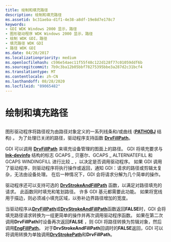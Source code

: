 ```yaml
---
title: 绘制和填充路径
description: 绘制和填充路径
ms.assetid: bc31aeba-d1f1-4e38-a8df-19e8d7e178c7
keywords:
- GDI WDK Windows 2000 显示，路径
- 图形驱动程序 WDK Windows 2000 显示，路径
- 绘制 WDK GDI，路径
- 填充路径 WDK GDI
- 路径 WDK GDI
ms.date: 04/20/2017
ms.localizationpriority: medium
ms.openlocfilehash: c596e54aec11f55f48c122d128f77c01059ddf6b
ms.sourcegitcommit: 7b9c3ba12b05bbf78275395bbe3a287d2c31bcf4
ms.translationtype: MT
ms.contentlocale: zh-CN
ms.lasthandoff: 08/28/2020
ms.locfileid: "89065482"
---
```

# <a name="drawing-and-filling-paths"></a>绘制和填充路径


## <span id="ddk_drawing_and_filling_paths_gg"></span><span id="DDK_DRAWING_AND_FILLING_PATHS_GG"></span>


图形驱动程序将路径视为由路径对象定义的一系列线条和/或曲线 ([**PATHOBJ**](/windows/desktop/api/winddi/ns-winddi-_pathobj) 结构) 。 为了处理已关闭的路径，驱动程序支持函数 [**DrvFillPath**](/windows/desktop/api/winddi/nf-winddi-drvfillpath)。

GDI 可以调用 [**DrvFillPath**](/windows/desktop/api/winddi/nf-winddi-drvfillpath) 来填充设备管理的图面上的路径。 GDI 将填充要求与 [**lnk-devinfo**](/windows/desktop/api/winddi/ns-winddi-tagdevinfo) 结构的标志 GCAPS \_ 贝塞尔、GCAPS \_ ALTERNATEFILL 和 GCAPS WINDINGFILL 进行比较 \_ ，以决定是否调用驱动程序。 如果 GDI 调用了驱动程序，则驱动程序将执行操作或返回，通知 GDI：请求的路径或剪辑太复杂，无法由设备处理。 在后一种情况下，GDI 会将请求分解为几个简单的操作。

驱动程序还可以支持可选的 [**DrvStrokeAndFillPath**](/windows/desktop/api/winddi/nf-winddi-drvstrokeandfillpath) 函数，以满足对路径填充的请求。 此函数同时填充和笔划路径。 许多 GDI 基元都需要此功能。 如果将宽线用于描边，则必须减小填充区域，以弥补边界路径增加的宽度。

当驱动程序从[**DrvFillPath**](/windows/desktop/api/winddi/nf-winddi-drvfillpath)或[**DrvStrokeAndFillPath**](/windows/desktop/api/winddi/nf-winddi-drvstrokeandfillpath)函数返回**FALSE**时，GDI 会将填充路径请求转换为一组更简单的操作并再次调用驱动程序函数。 如果在第二次调用**DrvFillPath**时设备再次返回**FALSE** ，则 GDI 将路径转换为剪辑对象，然后调用[**EngFillPath**](/windows/desktop/api/winddi/nf-winddi-engfillpath)。 对于**DrvStrokeAndFillPath**回调时的**FALSE**返回，GDI 可以将调用转换为单独调用[**DrvStrokePath**](/windows/desktop/api/winddi/nf-winddi-drvstrokepath)和**DrvFillPath**。

 

